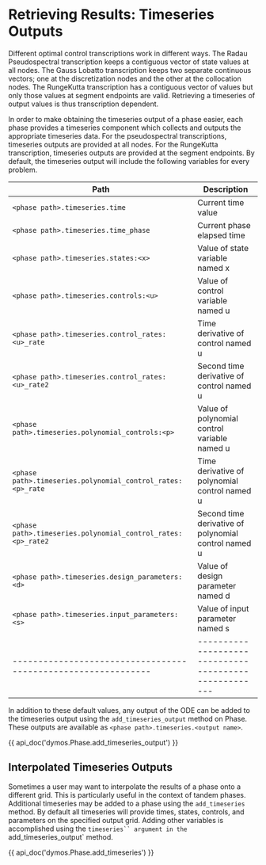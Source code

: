 # Retrieving Results: Timeseries Outputs

Different optimal control transcriptions work in different ways.
The Radau Pseudospectral transcription keeps a contiguous vector of state values at all nodes.
The Gauss Lobatto transcription keeps two separate continuous vectors; one at the discretization nodes and the other at the collocation nodes.
The RungeKutta transcription has a contiguous vector of values but only those values at segment endpoints are valid.
Retrieving a timeseries of output values is thus transcription dependent.

In order to make obtaining the timeseries output of a phase easier, each phase provides a timeseries component which collects and outputs the appropriate timeseries data.
For the pseudospectral transcriptions, timeseries outputs are provided at all nodes.
For the RungeKutta transcription, timeseries outputs are provided at the segment endpoints.
By default, the timeseries output will include the following variables for every problem.


|Path                                                         | Description                                         |
|-------------------------------------------------------------|-----------------------------------------------------|
|`<phase path>.timeseries.time`                               |Current time value                                   |
|`<phase path>.timeseries.time_phase`                         |Current phase elapsed time                           |
|`<phase path>.timeseries.states:<x>`                         |Value of state variable named x                      |
|`<phase path>.timeseries.controls:<u>`                       |Value of control variable named u                    |
|`<phase path>.timeseries.control_rates:<u>_rate`             |Time derivative of control named u                   |
|`<phase path>.timeseries.control_rates:<u>_rate2`            |Second time derivative of control named u            |
|`<phase path>.timeseries.polynomial_controls:<p>`            |Value of polynomial control variable named u         |
|`<phase path>.timeseries.polynomial_control_rates:<p>_rate ` |Time derivative of polynomial control named u        |
|`<phase path>.timeseries.polynomial_control_rates:<p>_rate2` |Second time derivative of polynomial control named u |
|`<phase path>.timeseries.design_parameters:<d>`              |Value of design parameter named d                    |
|`<phase path>.timeseries.input_parameters:<s>`               |Value of input parameter named s                     |
|-------------------------------------------------------------|-----------------------------------------------------|

In addition to these default values, any output of the ODE can be added to the timeseries output
using the ``add_timeseries_output`` method on Phase.  These outputs are available as
``<phase path>.timeseries.<output name>``.

{{ api_doc('dymos.Phase.add_timeseries_output') }}

## Interpolated Timeseries Outputs

Sometimes a user may want to interpolate the results of a phase onto a different grid.  This is particularly
useful in the context of tandem phases.  Additional timeseries may be added to a phase using the
`add_timeseries` method.  By default all timeseries will provide times, states, controls, and
parameters on the specified output grid.  Adding other variables is accomplished using the
`timeseries`` argument in the `add_timeseries_output` method.

{{ api_doc('dymos.Phase.add_timeseries') }}
